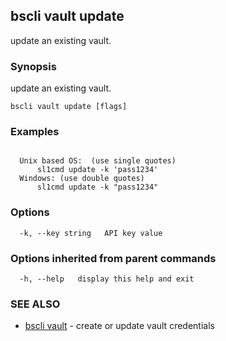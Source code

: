 ## bscli vault update

update an existing vault.

### Synopsis

update an existing vault.

```
bscli vault update [flags]
```

### Examples

```
  
  Unix based OS:  (use single quotes)
      sl1cmd update -k 'pass1234'
  Windows: (use double quotes)
      sl1cmd update -k "pass1234"
```

### Options

```
  -k, --key string   API key value
```

### Options inherited from parent commands

```
  -h, --help   display this help and exit
```

### SEE ALSO

* [bscli vault](bscli_vault.md)	 - create or update vault credentials

